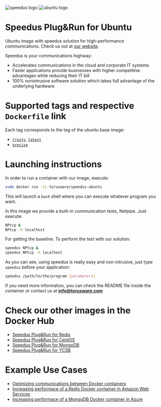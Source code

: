 ![speedus logo](http://dl.torusware.com/images/speedus_small.jpg "Torusware Speedus")
![ubuntu logo](http://design.ubuntu.com/wp-content/uploads/ubuntu-orange-on-white.gif "Ubuntu")
# Speedus Plug&Run for Ubuntu
Ubuntu image with speedus solution for high-performance communications. Check us out at [our website](https://bit.ly/1MKxCuh).

Speedus is your communications highway:

- Accelerates communications in the cloud and corporate IT systems
- Faster applications provide businesses with higher competitive advantages while reducing their IT bill
- 100% nonintrusive software solution which takes full advantage of the underlying hardware

# Supported tags and respective `Dockerfile` link
Each tag corresponds to the tag of the ubuntu base image:

- [`trusty`](https://github.com/torusware/speedus-ubuntu/tree/master/trusty "trusty Dockerfile"), [`latest`](https://github.com/torusware/speedus-ubuntu/tree/master/trusty "latest Dockerfile")
- [`precise`](https://github.com/torusware/speedus-ubuntu/tree/master/precise "precise Dockerfile")

# Launching instructions
In order to run a container with our image, execute:
```bash
sudo docker run -ti torusware/speedus-ubuntu
```

This will launch a `bash` shell where you can execute whatever program you want.

In this image we provide a built-in communication tests, Netpipe. Just execute:
```bash
NPtcp &
NPtcp -h localhost
```

For getting the baseline. To perform the test with our solution:
```bash
speedus NPtcp &
speedus NPtcp -h localhost
```

As you can see, using speedus is really easy and non-intrusive, just type `speedus` before your application:
```bash
speedus /path/to/the/program [parameters]
```

If you need more information, you can check the README file inside the container or contact us at **info@torusware.com**

# Check our other images in the Docker Hub

- [Speedus Plug&Run for Redis](https://registry.hub.docker.com/u/torusware/speedus-redis/)
- [Speedus Plug&Run for CentOS](https://registry.hub.docker.com/u/torusware/speedus-centos/)
- [Speedus Plug&Run for MongoDB](https://registry.hub.docker.com/u/torusware/speedus-mongo/)
- [Speedus Plug&Run for YCSB](https://registry.hub.docker.com/u/torusware/speedus-ycsb/)

# Example Use Cases

- [Optimizing communications between Docker containers](https://bit.ly/1IZdodU)
- [Increasing performace of a Redis Docker container in Amazon Web Services](https://bit.ly/1KsVBJW)
- [Increasing performace of a MongoDB Docker container in Azure](https://bit.ly/1LgUzDV)


